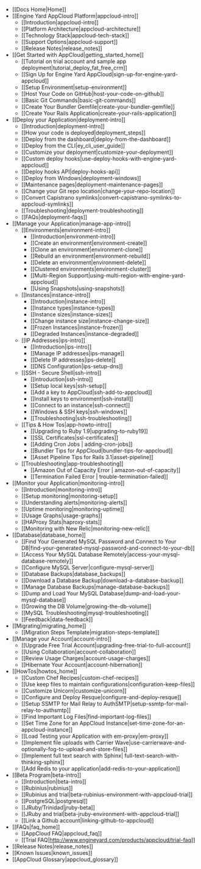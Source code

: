 * [[Docs Home|Home]]
* [[Engine Yard AppCloud Platform|appcloud-intro]]
  * [[Introduction|appcloud-intro]]
  * [[Platform Architecture|appcloud-architecture]]
  * [[Technology Stack|appcloud-tech-stack]]
  * [[Support Options|appcloud-support]]
  * [[Release Notes|release_notes]]
* [[Get Started with AppCloud|getting_started_home]]
  * [[Tutorial on trial account and sample app deployment|tutorial_deploy_fat_free_crm]]
  * [[Sign Up for Engine Yard AppCloud|sign-up-for-engine-yard-appcloud]]
  * [[Setup Environment|setup-environment]]
  * [[Host Your Code on GitHub|host-your-code-on-github]]
  * [[Basic Git Commands|basic-git-commands]]
  * [[Create Your Bundler Gemfile|create-your-bundler-gemfile]]
  * [[Create Your Rails Application|create-your-rails-application]]
* [[Deploy your Application|deployment-intro]]
  * [[Introduction|deployment-intro]]
  * [[How your code is deployed|deployment_steps]]
  * [[Deploy from the dashboard|deploy-from-the-dashboard]]
  * [[Deploy from the CLI|ey_cli_user_guide]]
  * [[Customize your deployment|customize-your-deployment]]
  * [[Custom deploy hooks|use-deploy-hooks-with-engine-yard-appcloud]]
  * [[Deploy hooks API|deploy-hooks-api]]
  * [[Deploy from Windows|deployment-windows]]
  * [[Maintenance pages|deployment-maintenance-pages]]
  * [[Change your Git repo location|change-your-repo-location]]
  * [[Convert Capistrano symlinks|convert-capistrano-symlinks-to-appcloud-symlinks]]
  * [[Troubleshooting|deployment-troubleshooting]]
  * [[FAQs|deployment-faqs]]
* [[Manage your Application|manage-app-intro]]
  * [[Environments|environment-intro]]
    * [[Introduction|environment-intro]]
    * [[Create an environment|environment-create]]
    * [[Clone an environment|environment-clone]]
    * [[Rebuild an environment|environment-rebuild]]
    * [[Delete an environment|environment-delete]]
    * [[Clustered environments|environment-cluster]]
    * [[Multi-Region Support|using-multi-region-with-engine-yard-appcloud]]
    * [[Using Snapshots|using-snapshots]]
  * [[Instances|instance-intro]]
    * [[Introduction|instance-intro]]
    * [[Instance types|instance-types]]
    * [[Instance sizes|instance-sizes]]
    * [[Change instance size|instance-change-size]]
    * [[Frozen Instances|instance-frozen]]
    * [[Degraded Instances|instance-degraded]]
  * [[IP Addresses|ips-intro]]  
    * [[Introduction|ips-intro]]
    * [[Manage IP addresses|ips-manage]]
    * [[Delete IP addresses|ips-delete]]
    * [[DNS Configuration|ips-setup-dns]]
  * [[SSH - Secure Shell|ssh-intro]]
    * [[Introduction|ssh-intro]]
    * [[Setup local keys|ssh-setup]]
    * [[Add a key to AppCloud|ssh-add-to-appcloud]]
    * [[Install keys to environment|ssh-install]]
    * [[Connect to an instance|ssh-connect]]
    * [[Windows & SSH keys|ssh-windows]]
    * [[Troubleshooting|ssh-troubleshooting]]
  * [[Tips & How Tos|app-howto-intro]]
    * [[Upgrading to Ruby 1.9|upgrading-to-ruby19]]
    * [[SSL Certificates|ssl-certificates]]
    * [[Adding Cron Jobs | adding-cron-jobs]]
    * [[Bundler Tips for AppCloud|bundler-tips-for-appcloud]]
    * [[Asset Pipeline Tips for Rails 3.1|asset-pipeline]]    
  * [[Troubleshooting|app-troubleshooting]]  
    * [[Amazon Out of Capacity Error | amazon-out-of-capacity]]  
    * [[Termination Failed Error | trouble-termination-failed]]  
* [[Monitor your Application|monitoring-intro]]
    * [[Introduction|monitoring-intro]]
    * [[Setup monitoring|monitoring-setup]]
    * [[Understanding alerts|monitoring-alerts]]
    * [[Uptime monitoring|monitoring-uptime]]
    * [[Usage Graphs|usage-graphs]]
    * [[HAProxy Stats|haproxy-stats]]    
    * [[Monitoring with New Relic|monitoring-new-relic]]
* [[Database|database_home]]
  * [[Find Your Generated MySQL Password and Connect to Your DB|find-your-generated-mysql-password-and-connect-to-your-db]]
  * [[Access Your MySQL Database Remotely|access-your-mysql-database-remotely]]
  * [[Configure MySQL Server|configure-mysql-server]]
  * [[Database Backups|database_backups]]
  * [[Download a Database Backup|download-a-database-backup]]
  * [[Manage Database Backups|manage-database-backups]]
  * [[Dump and Load Your MySQL Database|dump-and-load-your-mysql-database]]
  * [[Growing the DB Volume|growing-the-db-volume]]
  * [[MySQL Troubleshooting|mysql-troubleshooting]]
  * [[Feedback|data-feedback]]
* [[Migrating|migrating_home]]
  * [[Migration Steps Template|migration-steps-template]]
* [[Manage your Account|account-intro]]
  * [[Upgrade Free Trial Account|upgrading-free-trial-to-full-account]]
  * [[Using Collaboration|account-collaboration]]
  * [[Review Usage Charges|account-usage-charges]]  
  * [[Hibernate Your Account|account-hibernation]]
* [[HowTos|howtos_home]]
  * [[Custom Chef Recipes|custom-chef-recipes]]
  * [[Use keep files to maintain configurations|configuration-keep-files]]
  * [[Customize Unicorn|customize-unicorn]]
  * [[Configure and Deploy Resque|configure-and-deploy-resque]]
  * [[Setup SSMTP for Mail Relay to AuthSMTP|setup-ssmtp-for-mail-relay-to-authsmtp]]
  * [[Find Important Log Files|find-important-log-files]]
  * [[Set Time Zone for an AppCloud Instance|set-time-zone-for-an-appcloud-instance]]
  * [[Load Testing your Application with em-proxy|em-proxy]] 
  * [[Implement file uploads with Carrier Wave|use-carrierwave-and-optionally-fog-to-upload-and-store-files]]
  * [[Implement full text search with Sphinx| full-text-search-with-thinking-sphinx]]
  * [[Add Redis to your application|add-redis-to-your-application]]
* [[Beta Program|beta-intro]]
  * [[Introduction|beta-intro]]
  * [[Rubinius|rubinius]]
  * [[Rubinius and trial|beta-rubinius-environment-with-appcloud-trial]]
  * [[PostgreSQL|postgresql]]
  * [[JRuby/Trinidad|jruby-beta]]
  * [[JRuby and trial|beta-jruby-environment-with-appcloud-trial]]  
  * [[Link a Github account|linking-github-to-appcloud]]
* [[FAQs|faq_home]]
  * [[AppCloud FAQ|appcloud_faq]]
  * [[Trial FAQ|http://www.engineyard.com/products/appcloud/trial-faq]]
* [[Release Notes|release_notes]]
* [[Known Issues|known_issues]]
* [[AppCloud Glossary|appcloud_glossary]]
